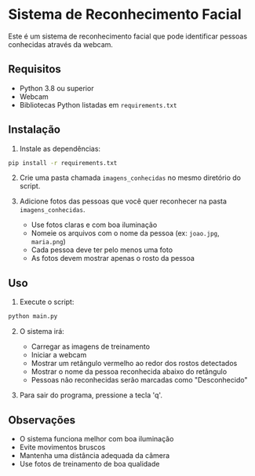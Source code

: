 # Sistema de Reconhecimento Facial

Este é um sistema de reconhecimento facial que pode identificar pessoas conhecidas através da webcam.

## Requisitos

- Python 3.8 ou superior
- Webcam
- Bibliotecas Python listadas em `requirements.txt`

## Instalação

1. Instale as dependências:
```bash
pip install -r requirements.txt
```

2. Crie uma pasta chamada `imagens_conhecidas` no mesmo diretório do script.

3. Adicione fotos das pessoas que você quer reconhecer na pasta `imagens_conhecidas`. 
   - Use fotos claras e com boa iluminação
   - Nomeie os arquivos com o nome da pessoa (ex: `joao.jpg`, `maria.png`)
   - Cada pessoa deve ter pelo menos uma foto
   - As fotos devem mostrar apenas o rosto da pessoa

## Uso

1. Execute o script:
```bash
python main.py
```

2. O sistema irá:
   - Carregar as imagens de treinamento
   - Iniciar a webcam
   - Mostrar um retângulo vermelho ao redor dos rostos detectados
   - Mostrar o nome da pessoa reconhecida abaixo do retângulo
   - Pessoas não reconhecidas serão marcadas como "Desconhecido"

3. Para sair do programa, pressione a tecla 'q'.

## Observações

- O sistema funciona melhor com boa iluminação
- Evite movimentos bruscos
- Mantenha uma distância adequada da câmera
- Use fotos de treinamento de boa qualidade 